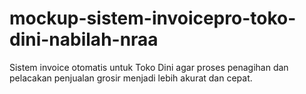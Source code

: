 # mockup-sistem-invoicepro-toko-dini-nabilah-nraa
Sistem invoice otomatis untuk Toko Dini agar proses penagihan dan pelacakan penjualan grosir menjadi lebih akurat dan cepat.
